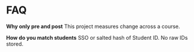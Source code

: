 # FAQ

**Why only pre and post**
This project measures change across a course.

**How do you match students**
SSO or salted hash of Student ID. No raw IDs stored.
